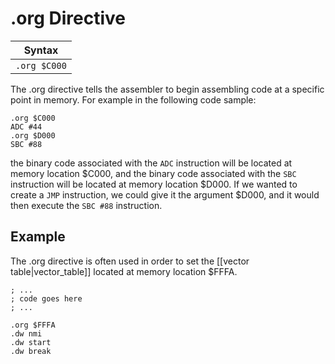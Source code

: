 .org Directive
==============
| Syntax         |
|----------------|
|```.org $C000```|

The .org directive tells the assembler to begin assembling code at a
specific point in memory. For example in the following code sample:

    .org $C000
    ADC #44
    .org $D000
    SBC #88
 
the binary code associated with the ```ADC``` instruction will be
located at memory location $C000, and the binary code associated with the
```SBC``` instruction will be located at memory location $D000. If we
wanted to create a ```JMP``` instruction, we could give it the argument $D000,
and it would then execute the ```SBC #88``` instruction.


Example
-------
The .org directive is often used in order to set the [[vector table|vector_table]]
located at memory location $FFFA.

    ; ...
    ; code goes here
    ; ...
    
    .org $FFFA
    .dw nmi
    .dw start
    .dw break

